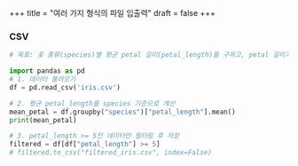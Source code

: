 +++
title = "여러 가지 형식의 파일 입출력"
draft = false
+++
### CSV
```python
# 목표: 꽃 종류(species)별 평균 petal 길이(petal_length)를 구하고, petal 길이가 5cm 이상인 데이터만 저장

import pandas as pd
# 1. 데이터 불러오기
df = pd.read_csv('iris.csv')

# 2. 평균 petal_length를 species 기준으로 계산
mean_petal = df.groupby("species")["petal_length"].mean()
print(mean_petal)

# 3. petal_length >= 5인 데이터만 필터링 후 저장
filtered = df[df["petal_length"] >= 5]
# filtered.to_csv("filtered_iris.csv", index=False)
```